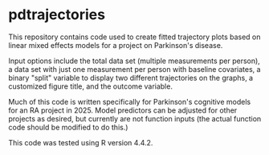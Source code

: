 # pdtrajectories
This repository contains code used to create fitted trajectory plots based on 
linear mixed effects models for a project on Parkinson's disease.

Input options include the total data set (multiple measurements per person),
a data set with just one measurement per person with baseline covariates,
a binary "split" variable to display two different trajectories on the graphs,
a customized figure title, and the outcome variable.

Much of this code is written specifically for Parkinson's cognitive models for
an RA project in 2025. Model predictors can be adjusted for other projects as
desired, but currently are not function inputs 
(the actual function code should be modified to do this.)

This code was tested using R version 4.4.2.
